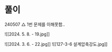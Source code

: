 # 풀이
240507 △ 1번 문제를 이해못함..

![[2024. 5. 8. - 19.jpg]]


![[2024. 3. 6. - 22.jpg]]
![[127-3-6 설계압축강도.jpg]]